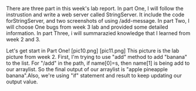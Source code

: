There are three part in this week's lab report. 
In part One, I will follow the instrustion and write a web server called StringServer. It include the code forStringServer, and two screenshots of using /add-message.
In part Two, I will choose One bugs from week 3 lab and provided some detailed information. 
In part Three, i will summarazied knowledge that I learned from week 2 and 3.

Let's get start in Part One! 
[pic10.png]
[pic11.png]
This picture is the lab picture from week 2.
First, I'm trying to use "add" method to add "banana" to the list. For "/add" in the path, 
if name[0]=s, then name[1] is being add to our arraylist. So the final output of our arraylist is "apple pineapple banana".Also, we're using "if" statement and result to keep updating our output value. 
